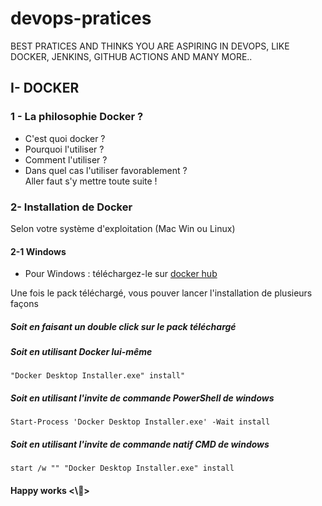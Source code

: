 # devops-pratices
BEST PRATICES AND THINKS YOU ARE ASPIRING IN DEVOPS, LIKE DOCKER, JENKINS, GITHUB ACTIONS AND MANY MORE..

## I- DOCKER 
### 1 - La philosophie Docker ?
-  C'est quoi docker ?
-  Pourquoi l'utiliser ?
-  Comment l'utiliser ?
-  Dans quel cas l'utiliser favorablement ? <br>
Aller faut s'y mettre toute suite !

### 2- Installation de Docker
Selon votre système d'exploitation (Mac Win ou Linux)
#### 2-1 Windows
- Pour Windows : téléchargez-le sur
[docker hub](https://docs.docker.com/desktop/install/windows-install/)

Une fois le pack téléchargé, vous pouver lancer l'installation de plusieurs façons <br>
##### Soit en faisant un double click sur le pack téléchargé
##### Soit en utilisant Docker lui-même
``` 
"Docker Desktop Installer.exe" install"
```
##### Soit en utilisant l'invite de commande PowerShell de windows
```
Start-Process 'Docker Desktop Installer.exe' -Wait install
```
##### Soit en utilisant l'invite de commande natif CMD de windows
```
start /w "" "Docker Desktop Installer.exe" install
```

#### Happy works <\🎉>
